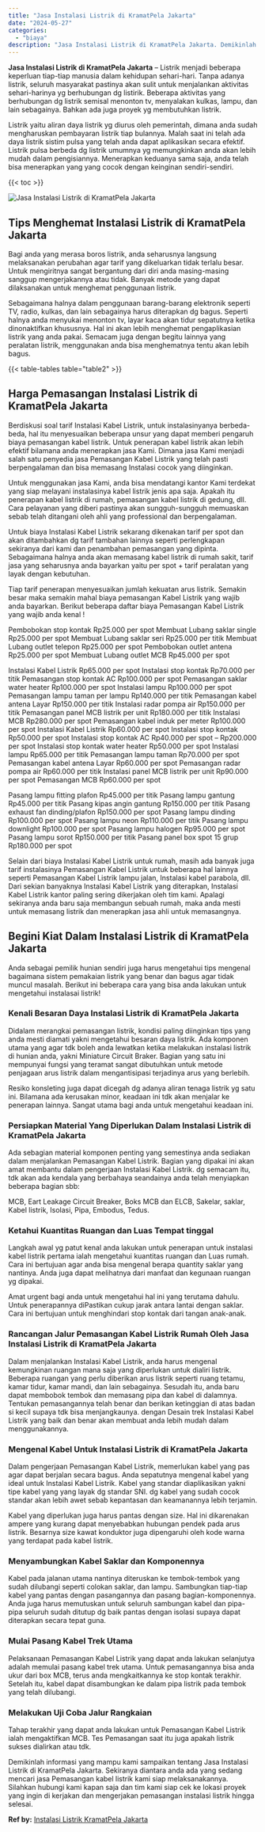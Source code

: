 ```yaml
---
title: "Jasa Instalasi Listrik di KramatPela Jakarta"
date: "2024-05-27"
categories: 
  - "biaya"
description: "Jasa Instalasi Listrik di KramatPela Jakarta. Demikinlah informasi yang mampu kami sampaikan tentang Jasa Instalasi Listrik di KramatPela Jakarta. Sekiranya..."
---
```


**Jasa Instalasi Listrik di KramatPela Jakarta** – Listrik menjadi beberapa keperluan tiap-tiap manusia dalam kehidupan sehari-hari. Tanpa adanya listrik, seluruh masyarakat pastinya akan sulit untuk menjalankan aktivitas sehari-harinya yg berhubungan dg listirik. Beberapa aktivitas yang berhubungan dg listrik semisal menonton tv, menyalakan kulkas, lampu, dan lain sebagainya. Bahkan ada juga proyek yg membutuhkan listrik.

Listrik yaitu aliran daya listrik yg diurus oleh pemerintah, dimana anda sudah mengharuskan pembayaran listrik tiap bulannya. Malah saat ini telah ada daya listrik sistim pulsa yang telah anda dapat aplikasikan secara efektif. Listrik pulsa berbeda dg listrik umumnya yg memungkinkan anda akan lebih mudah dalam pengisiannya. Menerapkan keduanya sama saja, anda telah bisa menerapkan yang yang cocok dengan keinginan sendiri-sendiri.

{{< toc >}}

![Jasa Instalasi Listrik di KramatPela Jakarta](/images/instalasi-listrik-murah27.png)

## Tips Menghemat Instalasi Listrik di KramatPela Jakarta

Bagi anda yang merasa boros listrik, anda seharusnya langsung melaksanakan perubahan agar tarif yang dikeluarkan tidak terlalu besar. Untuk mengiritnya sangat bergantung dari diri anda masing-masing sanggup mengerjakannya atau tidak. Banyak metode yang dapat dilaksanakan untuk menghemat penggunaan listrik.

Sebagaimana halnya dalam penggunaan barang-barang elektronik seperti TV, radio, kulkas, dan lain sebagainya harus diterapkan dg bagus. Seperti halnya anda menyukai menonton tv, layar kaca akan tidur sepatutnya ketika dinonaktifkan khususnya. Hal ini akan lebih menghemat pengaplikasian listrik yang anda pakai. Semacam juga dengan begitu lainnya yang peralatan listrik, menggunakan anda bisa menghematnya tentu akan lebih bagus.

{{< table-tables table="table2" >}}

## Harga Pemasangan Instalasi Listrik di KramatPela Jakarta

Berdiskusi soal tarif Instalasi Kabel Listrik, untuk instalasinyanya berbeda-beda, hal itu menyesuaikan beberapa unsur yang dapat memberi pengaruh biaya pemasangan kabel listrik. Untuk penerapan kabel listrik akan lebih efektif bilamana anda menerapkan jasa Kami. Dimana jasa Kami menjadi salah satu penyedia jasa Pemasangan Kabel Listrik yang telah pasti berpengalaman dan bisa memasang Instalasi cocok yang diinginkan.

Untuk menggunakan jasa Kami, anda bisa mendatangi kantor Kami terdekat yang siap melayani instalasinya kabel listrik jenis apa saja. Apakah itu penerapan kabel listrik di rumah, pemasangan kabel listrik di gedung, dll. Cara pelayanan yang diberi pastinya akan sungguh-sungguh memuaskan sebab telah ditangani oleh ahli yang professional dan berpengalaman.

Untuk biaya Instalasi Kabel Listrik sekarang dikenakan tarif per spot dan akan ditambahkan dg tarif tambahan lainnya seperti perlengkapan sekiranya dari kami dan penambahan pemasangan yang dipinta. Sebagaimana halnya anda akan memasang kabel listrik di rumah sakit, tarif jasa yang seharusnya anda bayarkan yaitu per spot + tarif peralatan yang layak dengan kebutuhan.

Tiap tarif penerapan menyesuaikan jumlah kekuatan arus listrik. Semakin besar maka semakin mahal biaya pemasangan Kabel Listrik yang wajib anda bayarkan. Berikut beberapa daftar biaya Pemasangan Kabel Listrik yang wajib anda kenal !

Pembobokan stop kontak Rp25.000 per spot Membuat Lubang saklar single Rp25.000 per spot Membuat Lubang saklar seri Rp25.000 per titik Membuat Lubang outlet telepon Rp25.000 per spot Pembobokan outlet antena Rp25.000 per spot Membuat Lubang outlet MCB Rp45.000 per spot

Instalasi Kabel Listrik Rp65.000 per spot Instalasi stop kontak Rp70.000 per titik Pemasangan stop kontak AC Rp100.000 per spot Pemasangan saklar water heater Rp100.000 per spot Instalasi lampu Rp100.000 per spot Pemasangan lampu taman per lampu Rp140.000 per titik Pemasangan kabel antena Layar Rp150.000 per titik Instalasi radar pompa air Rp150.000 per titik Pemasangan panel MCB listrik per unit Rp180.000 per titik Instalasi MCB Rp280.000 per spot Pemasangan kabel induk per meter Rp100.000 per spot Instalasi Kabel Listrik Rp60.000 per spot Instalasi stop kontak Rp50.000 per spot Instalasi stop kontak AC Rp40.000 per spot – Rp200.000 per spot Instalasi stop kontak water heater Rp50.000 per spot Instalasi lampu Rp65.000 per titik Pemasangan lampu taman Rp70.000 per spot Pemasangan kabel antena Layar Rp60.000 per spot Pemasangan radar pompa air Rp60.000 per titik Instalasi panel MCB listrik per unit Rp90.000 per spot Pemasangan MCB Rp60.000 per spot

Pasang lampu fitting plafon Rp45.000 per titik Pasang lampu gantung Rp45.000 per titik Pasang kipas angin gantung Rp150.000 per titik Pasang exhaust fan dinding/plafon Rp150.000 per spot Pasang lampu dinding Rp100.000 per spot Pasang lampu neon Rp110.000 per titik Pasang lampu downlight Rp100.000 per spot Pasang lampu halogen Rp95.000 per spot Pasang lampu sorot Rp150.000 per titik Pasang panel box spot 15 grup Rp180.000 per spot

Selain dari biaya Instalasi Kabel Listrik untuk rumah, masih ada banyak juga tarif instalasinya Pemasangan Kabel Listrik untuk beberapa hal lainnya seperti Pemasangan Kabel Listrik lampu jalan, Instalasi kabel parabola, dll. Dari sekian banyaknya Instalasi Kabel Listrik yang diterapkan, Instalasi Kabel Listrik kantor paling sering dikerjakan oleh tim kami. Apalagi sekiranya anda baru saja membangun sebuah rumah, maka anda mesti untuk memasang listrik dan menerapkan jasa ahli untuk memasangnya.

## Begini Kiat Dalam Instalasi Listrik di KramatPela Jakarta


Anda sebagai pemilik hunian sendiri juga harus mengetahui tips mengenal bagaimana sistem pemakaian listrik yang benar dan bagus agar tidak muncul masalah. Berikut ini beberapa cara yang bisa anda lakukan untuk mengetahui instalasai listrik!

### Kenali Besaran Daya Instalasi Listrik di KramatPela Jakarta

Didalam merangkai pemasangan listrik, kondisi paling diinginkan tips yang anda mesti diamati yakni mengetahui besaran daya listrik. Ada komponen utama yang agar tdk boleh anda lewatkan ketika melakukan instalasi listrik di hunian anda, yakni Miniature Circuit Braker. Bagian yang satu ini mempunyai fungsi yang teramat sangat dibutuhkan untuk metode penjagaan arus listrik dalam mengantisipasi terjadinya arus yang berlebih.

Resiko konsleting juga dapat dicegah dg adanya aliran tenaga listrik yg satu ini. Bilamana ada kerusakan minor, keadaan ini tdk akan menjalar ke penerapan lainnya. Sangat utama bagi anda untuk mengetahui keadaan ini.

### Persiapkan Material Yang Diperlukan Dalam Instalasi Listrik di KramatPela Jakarta

Ada sebagian material komponen penting yang semestinya anda sediakan dalam menjalankan Pemasangan Kabel Listrik. Bagian yang dipakai ini akan amat membantu dalam pengerjaan Instalasi Kabel Listrik. dg semacam itu, tdk akan ada kendala yang berbahaya seandainya anda telah menyiapkan beberapa bagian sbb:

MCB, Eart Leakage Circuit Breaker, Boks MCB dan ELCB, Sakelar, saklar, Kabel listrik, Isolasi, Pipa, Embodus, Tedus.

### Ketahui Kuantitas Ruangan dan Luas Tempat tinggal

Langkah awal yg patut kenal anda lakukan untuk penerapan untuk instalasi kabel listrik pertama ialah mengetahui kuantitas ruangan dan Luas rumah. Cara ini bertujuan agar anda bisa mengenal berapa quantity saklar yang nantinya. Anda juga dapat melihatnya dari manfaat dan kegunaan ruangan yg dipakai.

Amat urgent bagi anda untuk mengetahui hal ini yang terutama dahulu. Untuk penerapannya diPastikan cukup jarak antara lantai dengan saklar. Cara ini bertujuan untuk menghindari stop kontak dari tangan anak-anak.

### Rancangan Jalur Pemasangan Kabel Listrik Rumah Oleh Jasa Instalasi Listrik di KramatPela Jakarta

Dalam menjalankan Instalasi Kabel Listrik, anda harus mengenal kemungkinan ruangan mana saja yang diperlukan untuk dialiri listrik. Beberapa ruangan yang perlu diberikan arus listrik seperti ruang tetamu, kamar tidur, kamar mandi, dan lain sebagainya. Sesudah itu, anda baru dapat membobok tembok dan memasang pipa dan kabel di dalamnya. Tentukan pemasangannya telah benar dan berikan ketinggian di atas badan si kecil supaya tdk bisa menjangkaunya. dengan Desain trek Instalasi Kabel Listrik yang baik dan benar akan membuat anda lebih mudah dalam menggunakannya.

### Mengenal Kabel Untuk Instalasi Listrik di KramatPela Jakarta

Dalam pengerjaan Pemasangan Kabel Listrik, memerlukan kabel yang pas agar dapat berjalan secara bagus. Anda sepatutnya mengenal kabel yang ideal untuk Instalasi Kabel Listrik. Kabel yang standar diaplikasikan yakni tipe kabel yang yang layak dg standar SNI. dg kabel yang sudah cocok standar akan lebih awet sebab kepantasan dan keamanannya lebih terjamin.

Kabel yang diperlukan juga harus pantas dengan size. Hal ini dikarenakan ampere yang kurang dapat menyebabkan hubungan pendek pada arus listrik. Besarnya size kawat konduktor juga dipengaruhi oleh kode warna yang terdapat pada kabel listrik.

### Menyambungkan Kabel Saklar dan Komponennya

Kabel pada jalanan utama nantinya diteruskan ke tembok-tembok yang sudah dilubangi seperti colokan saklar, dan lampu. Sambungkan tiap-tiap kabel yang pantas dengan pasangannya dan pasang bagian-komponennya. Anda juga harus memutuskan untuk seluruh sambungan kabel dan pipa-pipa seluruh sudah ditutup dg baik pantas dengan isolasi supaya dapat diterapkan secara tepat guna.

### Mulai Pasang Kabel Trek Utama

Pelaksanaan Pemasangan Kabel Listrik yang dapat anda lakukan selanjutya adalah memulai pasang kabel trek utama. Untuk pemasangannya bisa anda ukur dari box MCB, terus anda mengkaitkannya ke stop kontak terakhir. Setelah itu, kabel dapat disambungkan ke dalam pipa listrik pada tembok yang telah dilubangi.

### Melakukan Uji Coba Jalur Rangkaian

Tahap terakhir yang dapat anda lakukan untuk Pemasangan Kabel Listrik ialah mengaktifkan MCB. Tes Pemasangan saat itu juga apakah listrik sukses dialirkan atau tdk.

Demikinlah informasi yang mampu kami sampaikan tentang Jasa Instalasi Listrik di KramatPela Jakarta. Sekiranya diantara anda ada yang sedang mencari jasa Pemasangan kabel listrik kami siap melaksanakannya. Silahkan hubungi kami kapan saja dan tim kami siap cek ke lokasi proyek yang ingin di kerjakan dan mengerjakan pemasangan instalasi listrik hingga selesai.

**Ref by:** [Instalasi Listrik KramatPela Jakarta](https://id.wikipedia.org/wiki/Instalasi)
